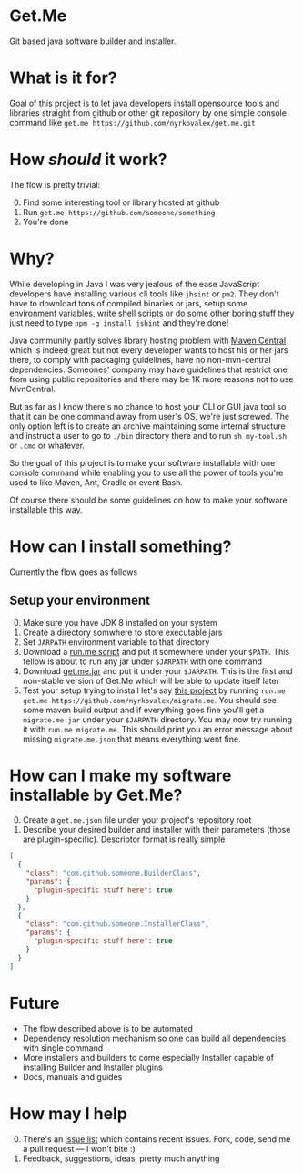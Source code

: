 # Get.Me

Git based java software builder and installer.


# What is it for?

Goal of this project is to let java developers install opensource tools and
libraries straight from github or other git repository by one simple console command like
`get.me https://github.com/nyrkovalex/get.me.git`


# How _should_ it work?

The flow is pretty trivial:

0. Find some interesting tool or library hosted at github
1. Run `get.me https://github.com/someone/something`
2. You're done


# Why?

While developing in Java I was very jealous of the ease JavaScript developers have installing 
various cli tools like `jhsint` or `pm2`. They don't have to download tons of compiled binaries or jars,
setup some environment variables, write shell scripts or do some other boring stuff they just need
to type `npm -g install jshint` and they're done! 

Java community partly solves library hosting problem with [Maven Central](http://search.maven.org/)
which is indeed great but not every developer wants to host his or her jars there, to comply
with packaging guidelines, have no non-mvn-central dependencies. Someones' company may have
guidelines that restrict one from using public repositories and there may be 1K more reasons
not to use MvnCentral. 

But as far as I know there's no chance to host your CLI or GUI java tool 
so that it can be one command away from user's OS, we're just screwed. The only option left is
to create an archive maintaining some internal structure and instruct a user to go to `./bin`
directory there and to run `sh my-tool.sh` or `.cmd` or whatever.
 
So the goal of this project is to make your software installable with one console command while
enabling you to use all the power of tools you're used to like Maven, Ant, Gradle or event Bash.

Of course there should be some guidelines on how to make your software installable this way.


# How can I install something?

Currently the flow goes as follows


## Setup your environment

0. Make sure you have JDK 8 installed on your system
1. Create a directory somwhere to store executable jars
2. Set `JARPATH` environment variable to that directory
3. Download a [run.me script](https://gist.github.com/nyrkovalex/abc66911f6c1e227f76b) and put it somewhere
under your `$PATH`. This fellow is about to run any jar under `$JARPATH` with one command
4. Download [get.me.jar](https://github.com/nyrkovalex/get.me/releases/download/v0.1-alpha2/get.me.jar)
and put it under your `$JARPATH`. This is the first and non-stable version of Get.Me which will be able to
update itself later
5. Test your setup trying to install let's say [this project](https://github.com/nyrkovalex/migrate.me)
by running `run.me get.me https://github.com/nyrkovalex/migrate.me`. You should see some maven build
output and if everything goes fine you'll get a `migrate.me.jar` under your `$JARPATH` directory.
You may now try running it with `run.me migrate.me`. This should print you an error message about
missing `migrate.me.json` that means everything went fine.


# How can I make my software installable by Get.Me?

0. Create a `get.me.json` file under your project's repository root
1. Describe your desired builder and installer with their parameters (those are plugin-specific).
Descriptor format is really simple
```json
[
  {
    "class": "com.github.someone.BuilderClass",
    "params": {
      "plugin-specific stuff here": true
    }
  },
  {
    "class": "com.github.someone.InstallerClass",
    "params": {
      "plugin-specific stuff here": true
    }
  }
]
```


# Future

* The flow described above is to be automated
* Dependency resolution mechanism so one can build all dependencies with single command
* More installers and builders to come especially Installer capable of installing Builder
and Installer plugins
* Docs, manuals and guides

# How may I help

0. There's an [issue list](https://github.com/nyrkovalex/get.me/issues) which contains recent
issues. Fork, code, send me a pull request — I won't bite :)
1. Feedback, suggestions, ideas, pretty much anything
